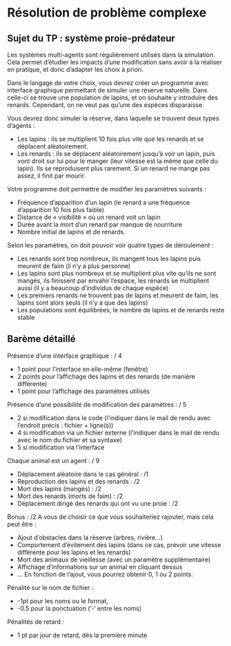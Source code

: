 # Résolution de problème complexe
## Sujet du TP : système proie-prédateur 

Les systèmes multi-agents sont régulièrement utilisés dans la simulation. Cela permet d’étudier les impacts d’une modification sans avoir à la réaliser en pratique, et donc d’adapter les choix à priori. 
 
Dans le langage de votre choix, vous devrez créer un programme avec interface graphique permettant de simuler une réserve naturelle. Dans celle-ci se trouve une population de lapins, et on souhaite y introduire des renards. Cependant, on ne veut pas qu’une des espèces disparaisse. 
 
Vous devrez donc simuler la réserve, dans laquelle se trouvent deux types d’agents : 
* Les lapins : ils se multiplient 10 fois plus vite que les renards et se déplacent aléatoirement.
* Les renards : ils se déplacent aléatoirement jusqu’à voir un lapin, puis vont droit sur lui pour le manger (leur vitesse est la même que celle du lapin). Ils se reproduisent plus rarement. Si un renard ne mange pas assez, il finit par mourir. 
 
Votre programme doit permettre de modifier les paramètres suivants :
* Fréquence d’apparition d’un lapin (le renard a une fréquence d’apparition 10 fois plus faible)
* Distance de « visibilité » où un renard voit un lapin
* Durée avant la mort d’un renard par manque de nourriture
* Nombre initial de lapins et de renards. 
 
Selon les paramètres, on doit pouvoir voir quatre types de déroulement :
* Les renards sont trop nombreux, ils mangent tous les lapins puis meurent de faim (il n’y a plus personne)
* Les lapins sont plus nombreux et se multiplient plus vite qu’ils ne sont mangés, ils finissent par envahir l’espace, les renards se multiplient aussi (il y a beaucoup d’individus de chaque espèce)
* Les premiers renards ne trouvent pas de lapins et meurent de faim, les lapins sont alors seuls (il n’y a que des lapins)
* Les populations sont équilibrées, le nombre de lapins et de renards reste stable

## Barème détaillé 
 
Présence d’une interface graphique : / 4
* 1 point pour l’interface en elle-même (fenêtre)
* 2 points pour l’affichage des lapins et des renards (de manière différente)
* 1 point pour l’affichage des paramètres utilisés 
 
Présence d’une possibilité de modification des paramètres : / 5
* 2 si modification dans le code (l’indiquer dans le mail de rendu avec l’endroit précis : fichier + ligne(s))
* 4 si modification via un fichier externe (l’indiquer dans le mail de rendu avec le nom du fichier et sa syntaxe)
* 5 si modification via l’interface 
 
Chaque animal est un agent : / 9
* Déplacement aléatoire dans le cas général : /1
* Reproduction des lapins et des renards : /2
* Mort des lapins (mangés) : /2
* Mort des renards (morts de faim) : /2
* Déplacement dirigé des renards qui ont vu une proie : /2 
 
Bonus : /2 A vous de choisir ce que vous souhaiteriez rajouter, mais cela peut être :
* Ajout d’obstacles dans la réserve (arbres, rivière…)
* Comportement d’évitement des lapins (dans ce cas, prévoir une vitesse différente pour les lapins et les renards)
* Mort des animaux de vieillesse (avec un paramètre supplémentaire)
* Affichage d’informations sur un animal en cliquant dessus
* … En fonction de l’ajout, vous pourrez obtenir 0, 1 ou 2 points. 
 
Pénalité sur le nom de fichier :
* -1pt pour les noms ou le format,
* -0.5 pour la ponctuation (‘-‘ entre les noms) 
 
Pénalités de retard :
* 1 pt par jour de retard, dès la première minute 